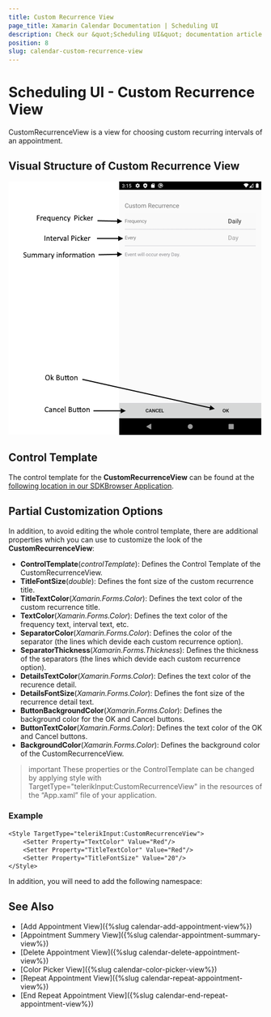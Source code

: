 ```yaml
---
title: Custom Recurrence View
page_title: Xamarin Calendar Documentation | Scheduling UI
description: Check our &quot;Scheduling UI&quot; documentation article for Telerik Calendar for Xamarin control.
position: 8
slug: calendar-custom-recurrence-view
---
```


# Scheduling UI - Custom Recurrence View

CustomRecurrenceView is a view for choosing custom recurring intervals of an appointment.

## Visual Structure of Custom Recurrence View

![Scheduling UI Custom Recurrence View](images/calendar-custom-recurrence-view.png)

## Control Template

The control template for the **CustomRecurrenceView** can be found at the [following location in our SDKBrowser Application](https://github.com/telerik/xamarin-forms-sdk/blob/master/XamarinSDK/SDKBrowser/SDKBrowser/Examples/CalendarControl/SchedulingCategory/SchedulingUIViews/CustomRecurrenceView.xaml).

## Partial Customization Options 

In addition, to avoid editing the whole control template, there are additional properties which you can use to customize the look of the **CustomRecurrenceView**:

* **ControlTemplate**(*controlTemplate*): Defines the Control Template of the CustomRecurrenceView.
* **TitleFontSize**(*double*): Defines the font size of the custom recurrence title.
* **TitleTextColor**(*Xamarin.Forms.Color*): Defines the text color of the custom recurrence title.
* **TextColor**(*Xamarin.Forms.Color*): Defines the text color of the frequency text, interval text, etc.
* **SeparatorColor**(*Xamarin.Forms.Color*): Defines the color of the separator (the lines which devide each custom recurrence option).
* **SeparatorThickness**(*Xamarin.Forms.Thickness*): Defines the thickness of the separators (the lines which devide each custom recurrence option).
* **DetailsTextColor**(*Xamarin.Forms.Color*): Defines the text color of the recurence detail.
* **DetailsFontSize**(*Xamarin.Forms.Color*): Defines the font size of the recurrence detail text.
* **ButtonBackgroundColor**(*Xamarin.Forms.Color*): Defines the background color for the OK and Cancel buttons.
* **ButtonTextColor**(*Xamarin.Forms.Color*): Defines the text color of the OK and Cancel buttons.
* **BackgroundColor**(*Xamarin.Forms.Color*): Defines the background color of the CustomRecurrenceView.

>important These properties or the ControlTemplate can be changed by applying style with TargetType="telerikInput:CustomRecurrenceView" in the resources of the “App.xaml” file of your application. 

### Example

```XAML
<Style TargetType="telerikInput:CustomRecurrenceView">
    <Setter Property="TextColor" Value="Red"/>
    <Setter Property="TitleTextColor" Value="Red"/>
    <Setter Property="TitleFontSize" Value="20"/>
</Style>
```

In addition, you will need to add the following namespace: 

<snippet id='xmlns-telerikinput'/>

## See Also

* [Add Appointment View]({%slug calendar-add-appointment-view%})
* [Appointment Summery View]({%slug calendar-appointment-summary-view%})
* [Delete Appointment View]({%slug calendar-delete-appointment-view%})
* [Color Picker View]({%slug calendar-color-picker-view%})
* [Repeat Appointment View]({%slug calendar-repeat-appointment-view%})
* [End Repeat Appointment View]({%slug calendar-end-repeat-appointment-view%})